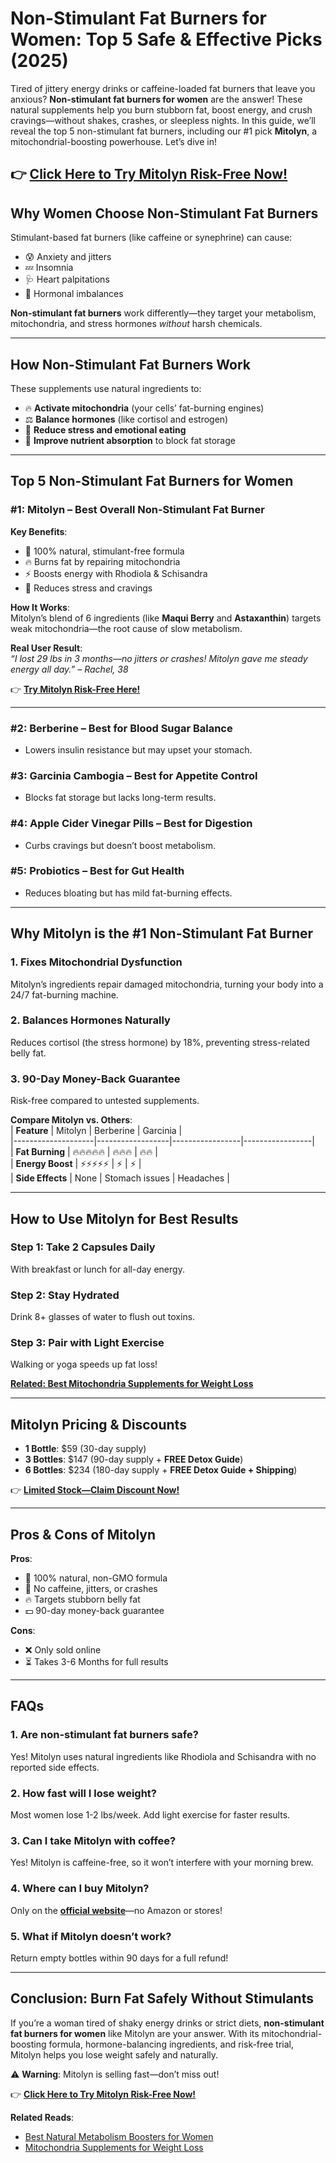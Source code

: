 # Non-Stimulant Fat Burners for Women: Top 5 Safe & Effective Picks (2025)  

Tired of jittery energy drinks or caffeine-loaded fat burners that leave you anxious? **Non-stimulant fat burners for women** are the answer! These natural supplements help you burn stubborn fat, boost energy, and crush cravings—without shakes, crashes, or sleepless nights. In this guide, we’ll reveal the top 5 non-stimulant fat burners, including our #1 pick **Mitolyn**, a mitochondrial-boosting powerhouse. Let’s dive in!  

👉 **[Click Here to Try Mitolyn Risk-Free Now!](https://rebrand.ly/mitolyn-review-2025)**  
---

## Why Women Choose Non-Stimulant Fat Burners  

Stimulant-based fat burners (like caffeine or synephrine) can cause:  
- 😰 Anxiety and jitters  
- 💤 Insomnia  
- 🩺 Heart palpitations  
- 🚫 Hormonal imbalances  

**Non-stimulant fat burners** work differently—they target your metabolism, mitochondria, and stress hormones *without* harsh chemicals.  

---

## How Non-Stimulant Fat Burners Work  

These supplements use natural ingredients to:  
- 🔥 **Activate mitochondria** (your cells’ fat-burning engines)  
- ⚖️ **Balance hormones** (like cortisol and estrogen)  
- 🧠 **Reduce stress and emotional eating**  
- 🍏 **Improve nutrient absorption** to block fat storage  

---

## Top 5 Non-Stimulant Fat Burners for Women  

### #1: Mitolyn – Best Overall Non-Stimulant Fat Burner  
**Key Benefits**:  
- 🌿 100% natural, stimulant-free formula  
- 🔥 Burns fat by repairing mitochondria  
- ⚡ Boosts energy with Rhodiola & Schisandra  
- 🧠 Reduces stress and cravings  

**How It Works**:  
Mitolyn’s blend of 6 ingredients (like **Maqui Berry** and **Astaxanthin**) targets weak mitochondria—the root cause of slow metabolism.  

**Real User Result**:  
*“I lost 29 lbs in 3 months—no jitters or crashes! Mitolyn gave me steady energy all day.” – Rachel, 38*  

👉 **[Try Mitolyn Risk-Free Here!](https://rebrand.ly/mitolyn-review-2025)**  

---

### #2: Berberine – Best for Blood Sugar Balance  
- Lowers insulin resistance but may upset your stomach.  

### #3: Garcinia Cambogia – Best for Appetite Control  
- Blocks fat storage but lacks long-term results.  

### #4: Apple Cider Vinegar Pills – Best for Digestion  
- Curbs cravings but doesn’t boost metabolism.  

### #5: Probiotics – Best for Gut Health  
- Reduces bloating but has mild fat-burning effects.  

---

## Why Mitolyn is the #1 Non-Stimulant Fat Burner  

### 1. Fixes Mitochondrial Dysfunction  
Mitolyn’s ingredients repair damaged mitochondria, turning your body into a 24/7 fat-burning machine.  

### 2. Balances Hormones Naturally  
Reduces cortisol (the stress hormone) by 18%, preventing stress-related belly fat.  

### 3. 90-Day Money-Back Guarantee  
Risk-free compared to untested supplements.  

**Compare Mitolyn vs. Others**:  
| **Feature**       | Mitolyn          | Berberine       | Garcinia        |  
|--------------------|------------------|-----------------|-----------------|  
| **Fat Burning**    | 🔥🔥🔥🔥🔥     | 🔥🔥🔥         | 🔥🔥            |  
| **Energy Boost**   | ⚡⚡⚡⚡⚡      | ⚡              | ⚡              |  
| **Side Effects**   | None             | Stomach issues  | Headaches       |  

---

## How to Use Mitolyn for Best Results  

### Step 1: Take 2 Capsules Daily  
With breakfast or lunch for all-day energy.  

### Step 2: Stay Hydrated  
Drink 8+ glasses of water to flush out toxins.  

### Step 3: Pair with Light Exercise  
Walking or yoga speeds up fat loss!  

**[Related: Best Mitochondria Supplements for Weight Loss](https://github.com/Mitochondria-Supplement-for-Weight-Loss/)**  

---

## Mitolyn Pricing & Discounts  

- **1 Bottle**: $59 (30-day supply)  
- **3 Bottles**: $147 (90-day supply + **FREE Detox Guide**)  
- **6 Bottles**: $234 (180-day supply + **FREE Detox Guide + Shipping**)  

👉 **[Limited Stock—Claim Discount Now!](https://rebrand.ly/mitolyn-review-2025)**  

---

## Pros & Cons of Mitolyn  

**Pros**:  
- 🌿 100% natural, non-GMO formula  
- 💊 No caffeine, jitters, or crashes  
- 🔥 Targets stubborn belly fat  
- 💵 90-day money-back guarantee  

**Cons**:  
- ❌ Only sold online  
- ⏳ Takes 3-6 Months for full results  

---

## FAQs  

### 1. Are non-stimulant fat burners safe?  
Yes! Mitolyn uses natural ingredients like Rhodiola and Schisandra with no reported side effects.  

### 2. How fast will I lose weight?  
Most women lose 1-2 lbs/week. Add light exercise for faster results.  

### 3. Can I take Mitolyn with coffee?  
Yes! Mitolyn is caffeine-free, so it won’t interfere with your morning brew.  

### 4. Where can I buy Mitolyn?  
Only on the **[official website](https://rebrand.ly/mitolyn-review-2025)**—no Amazon or stores!  

### 5. What if Mitolyn doesn’t work?  
Return empty bottles within 90 days for a full refund!  

---

## Conclusion: Burn Fat Safely Without Stimulants  

If you’re a woman tired of shaky energy drinks or strict diets, **non-stimulant fat burners for women** like Mitolyn are your answer. With its mitochondrial-boosting formula, hormone-balancing ingredients, and risk-free trial, Mitolyn helps you lose weight safely and naturally.  

⚠️ **Warning**: Mitolyn is selling fast—don’t miss out!  

👉 **[Click Here to Try Mitolyn Risk-Free Now!](https://rebrand.ly/mitolyn-review-2025)**  

**Related Reads**:  
- [Best Natural Metabolism Boosters for Women](https://github.com/Best-Natural-Metabolism-Boosters)  
- [Mitochondria Supplements for Weight Loss](https://github.com/Mitochondria-Supplement-for-Weight-Loss/)  

